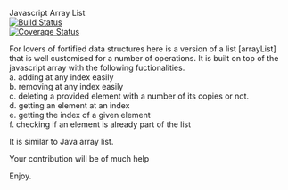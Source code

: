 Javascript Array List  
[![Build Status](https://travis-ci.org/denislohan/Javascript-Array-List.png)](https://travis-ci.org/denislohan/Javascript-Array-List)  
[![Coverage Status](https://coveralls.io/repos/github/denislohan/Javascript-Array-List/badge.svg?branch=master)](https://coveralls.io/github/denislohan/Javascript-Array-List?branch=master)


For lovers of fortified data structures here is a version of a list [arrayList] that is well customised for a number of operations. It is built on top of the javascript array with the following fuctionalities.  
    a. adding at any index easily  
    b. removing at any index easily  
    c. deleting a provided element with a number of its copies or not.  
    d. getting an element at an index  
    e. getting the index of a given element  
    f. checking if an element is already part of the list  

It is similar to Java array list.  

Your contribution will be of much help  

Enjoy.

    